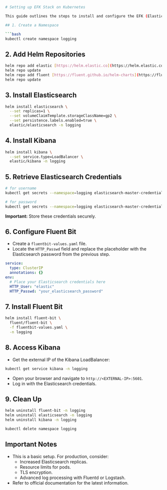 ```bash
# Setting up EFK Stack on Kubernetes

This guide outlines the steps to install and configure the EFK (Elasticsearch, Fluent Bit, Kibana) stack on a Kubernetes cluster.

## 1. Create a Namespace

```bash
kubectl create namespace logging
```

## 2. Add Helm Repositories

```bash
helm repo add elastic [https://helm.elastic.co](https://helm.elastic.co)
helm repo update
helm repo add fluent [https://fluent.github.io/helm-charts](https://fluent.github.io/helm-charts)
helm repo update
```

## 3. Install Elasticsearch

```bash
helm install elasticsearch \
  --set replicas=1 \
  --set volumeClaimTemplate.storageClassName=gp2 \
  --set persistence.labels.enabled=true \
  elastic/elasticsearch -n logging
```

## 4. Install Kibana

```bash
helm install kibana \
  --set service.type=LoadBalancer \
  elastic/kibana -n logging
```

## 5. Retrieve Elasticsearch Credentials

```bash
# for username
kubectl get secrets --namespace=logging elasticsearch-master-credentials -ojsonpath='{.data.username}' | base64 -d

# for password
kubectl get secrets --namespace=logging elasticsearch-master-credentials -ojsonpath='{.data.password}' | base64 -d
```

**Important:** Store these credentials securely.

## 6. Configure Fluent Bit

*   Create a `fluentbit-values.yaml` file.
*   Locate the `HTTP_Passwd` field and replace the placeholder with the Elasticsearch password from the previous step.

```yaml
service:
  type: ClusterIP
  annotations: {}
env:
  # Place your Elasticsearch credentials here
  HTTP_User: "elastic"
  HTTP_Passwd: "your_elasticsearch_password" 
```

## 7. Install Fluent Bit

```bash
helm install fluent-bit \
  fluent/fluent-bit \
  -f fluentbit-values.yaml \
  -n logging
```

## 8. Access Kibana

*   Get the external IP of the Kibana LoadBalancer:

```bash
kubectl get service kibana -n logging
```

*   Open your browser and navigate to `http://<EXTERNAL-IP>:5601`.
*   Log in with the Elasticsearch credentials.

## 9. Clean Up

```bash
helm uninstall fluent-bit -n logging
helm uninstall elasticsearch -n logging
helm uninstall kibana -n logging

kubectl delete namespace logging
```

## Important Notes

*   This is a basic setup. For production, consider:
    *   Increased Elasticsearch replicas.
    *   Resource limits for pods.
    *   TLS encryption.
    *   Advanced log processing with Fluentd or Logstash.
*   Refer to official documentation for the latest information.
```
